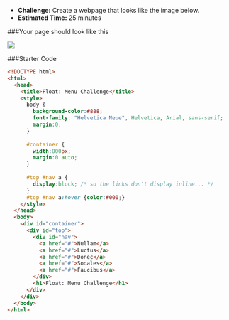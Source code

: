 * **Challenge:** Create a webpage that looks like the image below.
* **Estimated Time:** 25 minutes

###Your page should look like this

![](https://raw.github.com/christensenacademy/christensen-academy/master/modules/css-layouts/challenges/float-menu-challenge.png)

###Starter Code

```html
<!DOCTYPE html>
<html>
  <head>
    <title>Float: Menu Challenge</title>
    <style>
      body {
        background-color:#888;
        font-family: "Helvetica Neue", Helvetica, Arial, sans-serif;
        margin:0;
      }
      
      #container {
        width:800px;
        margin:0 auto;
      }
      
      #top #nav a {
        display:block; /* so the links don't display inline... */
      }
      #top #nav a:hover {color:#000;}
    </style>
  </head>
  <body>
    <div id="container">
      <div id="top">
        <div id="nav">
          <a href="#">Nullam</a>
          <a href="#">Luctus</a>
          <a href="#">Donec</a>
          <a href="#">Sodales</a>
          <a href="#">Faucibus</a>
        </div>
        <h1>Float: Menu Challenge</h1>
      </div>
    </div>
  </body>
</html>
```